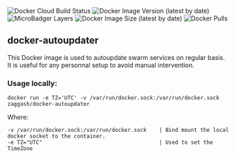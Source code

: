 ![Docker Cloud Build Status](https://img.shields.io/docker/cloud/build/zaggash/docker-autoupdater?label=build&logo=docker&style=for-the-badge)
![Docker Image Version (latest by date)](https://img.shields.io/docker/v/zaggash/docker-autoupdater?logo=docker&sort=date&style=for-the-badge)
![MicroBadger Layers](https://img.shields.io/microbadger/layers/zaggash/docker-autoupdater?logo=docker&style=for-the-badge)
![Docker Image Size (latest by date)](https://img.shields.io/docker/image-size/zaggash/docker-autoupdater?label=size&logo=docker&style=for-the-badge)
![Docker Pulls](https://img.shields.io/docker/pulls/zaggash/docker-autoupdater?label=pulls&logo=docker&style=for-the-badge)

## docker-autoupdater

This Docker image is used to autoupdate swarm services on regular basis.  
It is useful for any personnal setup to avoid manual intervention.  

### Usage locally:  


```
docker run -e TZ='UTC' -v /var/run/docker.sock:/var/run/docker.sock zaggash/docker-autoupdater
```

Where:  
```
-v /var/run/docker.sock:/var/run/docker.sock    | Bind mount the local docker socket to the container.
-e TZ="UTC"                                     | Used to set the TimeZone
```

